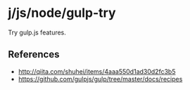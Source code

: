 j/js/node/gulp-try
========

Try gulp.js features.



References
-----------

* http://qiita.com/shuhei/items/4aaa550d1ad30d2fc3b5
* https://github.com/gulpjs/gulp/tree/master/docs/recipes
